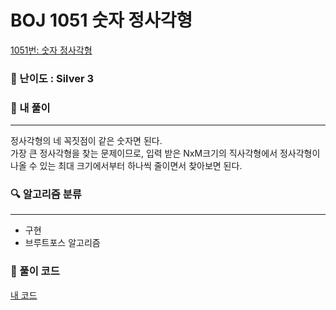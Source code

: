 # BOJ 1051 숫자 정사각형
[1051번: 숫자 정사각형](https://www.acmicpc.net/problem/1051)

### 📌 난이도 :  Silver 3

### 💬 내 풀이

---
정사각형의 네 꼭짓점이 같은 숫자면 된다.  
가장 큰 정사각형을 찾는 문제이므로, 입력 받은 NxM크기의 직사각형에서 정사각형이 나올 수 있는 최대 크기에서부터 하나씩 줄이면서 찾아보면 된다.

   
### 🔍 알고리즘 분류

---
- 구현
- 브루트포스 알고리즘 

### 📝 풀이 코드
[내 코드](https://github.com/newjini/Algo_study/blob/master/Java/src/implementation/BOJ1051_%EC%88%AB%EC%9E%90%EC%A0%95%EC%82%AC%EA%B0%81%ED%98%95.java)

